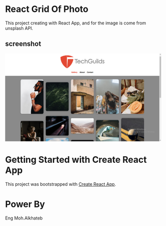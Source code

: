 # React Grid Of Photo

This project creating with React App, and for the image is come from unsplash API.

## screenshot

![React Grid Of Photo](./GridPhoto.png)

# Getting Started with Create React App

This project was bootstrapped with [Create React App](https://github.com/facebook/create-react-app).

# Power By

Eng Moh.Alkhateb
